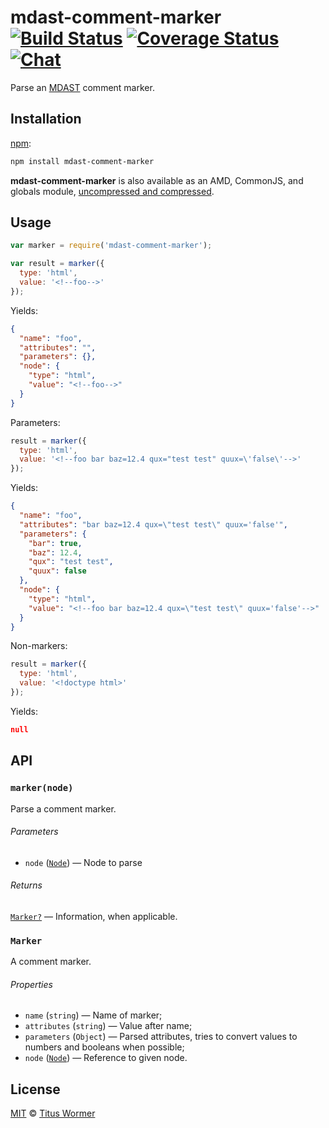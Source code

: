 # mdast-comment-marker [![Build Status][build-badge]][build-status] [![Coverage Status][coverage-badge]][coverage-status] [![Chat][chat-badge]][chat]

Parse an [MDAST][] comment marker.

## Installation

[npm][]:

```bash
npm install mdast-comment-marker
```

**mdast-comment-marker** is also available as an AMD, CommonJS, and
globals module, [uncompressed and compressed][releases].

## Usage

```javascript
var marker = require('mdast-comment-marker');

var result = marker({
  type: 'html',
  value: '<!--foo-->'
});
```

Yields:

```json
{
  "name": "foo",
  "attributes": "",
  "parameters": {},
  "node": {
    "type": "html",
    "value": "<!--foo-->"
  }
}
```

Parameters:

```javascript
result = marker({
  type: 'html',
  value: '<!--foo bar baz=12.4 qux="test test" quux=\'false\'-->'
});
```

Yields:

```json
{
  "name": "foo",
  "attributes": "bar baz=12.4 qux=\"test test\" quux='false'",
  "parameters": {
    "bar": true,
    "baz": 12.4,
    "qux": "test test",
    "quux": false
  },
  "node": {
    "type": "html",
    "value": "<!--foo bar baz=12.4 qux=\"test test\" quux='false'-->"
  }
}
```

Non-markers:

```javascript
result = marker({
  type: 'html',
  value: '<!doctype html>'
});
```

Yields:

```json
null
```

## API

### `marker(node)`

Parse a comment marker.

###### Parameters

*   `node` ([`Node`][node]) — Node to parse

###### Returns

[`Marker?`][marker] — Information, when applicable.

### `Marker`

A comment marker.

###### Properties

*   `name` (`string`) — Name of marker;
*   `attributes` (`string`) — Value after name;
*   `parameters` (`Object`) — Parsed attributes, tries to convert
    values to numbers and booleans when possible;
*   `node` ([`Node`][node]) — Reference to given node.

## License

[MIT][license] © [Titus Wormer][author]

<!-- Definitions -->

[build-badge]: https://img.shields.io/travis/wooorm/mdast-comment-marker.svg

[build-status]: https://travis-ci.org/wooorm/mdast-comment-marker

[coverage-badge]: https://img.shields.io/codecov/c/github/wooorm/mdast-comment-marker.svg

[coverage-status]: https://codecov.io/github/wooorm/mdast-comment-marker

[chat-badge]: https://img.shields.io/gitter/room/wooorm/remark.svg

[chat]: https://gitter.im/wooorm/remark

[releases]: https://github.com/wooorm/mdast-comment-marker/releases

[license]: LICENSE

[author]: http://wooorm.com

[npm]: https://docs.npmjs.com/cli/install

[mdast]: https://github.com/wooorm/mdast

[node]: https://github.com/wooorm/mdast#node

[marker]: #marker
